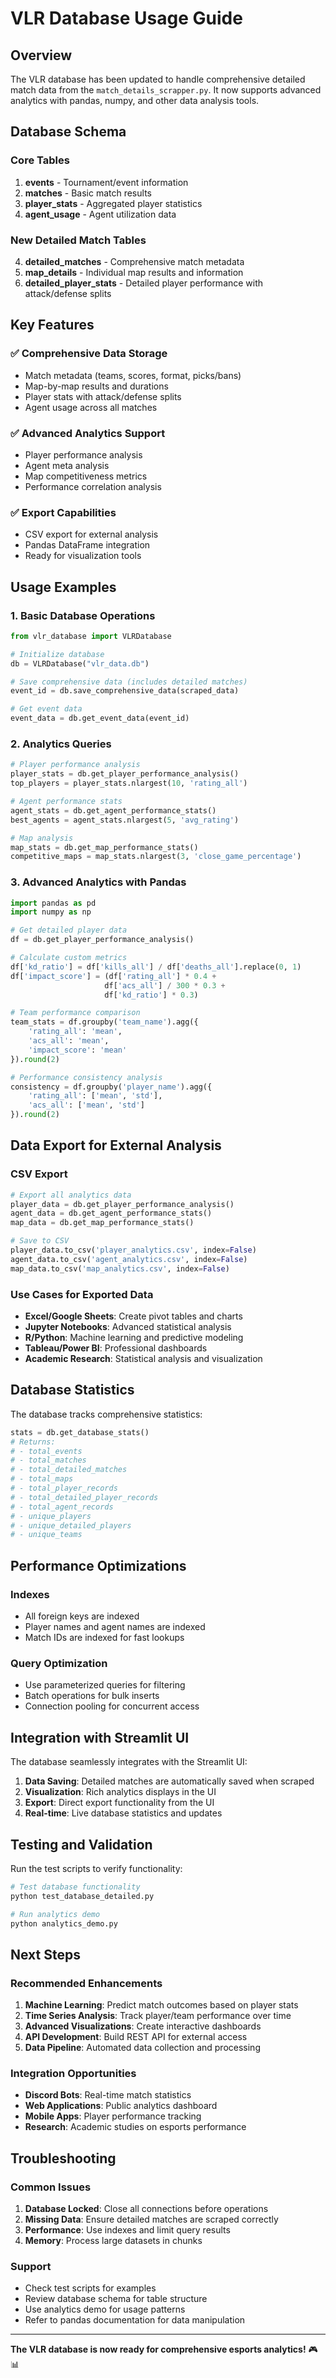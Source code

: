 # VLR Database Usage Guide

## Overview

The VLR database has been updated to handle comprehensive detailed match data from the `match_details_scrapper.py`. It now supports advanced analytics with pandas, numpy, and other data analysis tools.

## Database Schema

### Core Tables

1. **events** - Tournament/event information
2. **matches** - Basic match results
3. **player_stats** - Aggregated player statistics
4. **agent_usage** - Agent utilization data

### New Detailed Match Tables

4. **detailed_matches** - Comprehensive match metadata
5. **map_details** - Individual map results and information
6. **detailed_player_stats** - Detailed player performance with attack/defense splits

## Key Features

### ✅ Comprehensive Data Storage
- Match metadata (teams, scores, format, picks/bans)
- Map-by-map results and durations
- Player stats with attack/defense splits
- Agent usage across all matches

### ✅ Advanced Analytics Support
- Player performance analysis
- Agent meta analysis
- Map competitiveness metrics
- Performance correlation analysis

### ✅ Export Capabilities
- CSV export for external analysis
- Pandas DataFrame integration
- Ready for visualization tools

## Usage Examples

### 1. Basic Database Operations

```python
from vlr_database import VLRDatabase

# Initialize database
db = VLRDatabase("vlr_data.db")

# Save comprehensive data (includes detailed matches)
event_id = db.save_comprehensive_data(scraped_data)

# Get event data
event_data = db.get_event_data(event_id)
```

### 2. Analytics Queries

```python
# Player performance analysis
player_stats = db.get_player_performance_analysis()
top_players = player_stats.nlargest(10, 'rating_all')

# Agent performance stats
agent_stats = db.get_agent_performance_stats()
best_agents = agent_stats.nlargest(5, 'avg_rating')

# Map analysis
map_stats = db.get_map_performance_stats()
competitive_maps = map_stats.nlargest(3, 'close_game_percentage')
```

### 3. Advanced Analytics with Pandas

```python
import pandas as pd
import numpy as np

# Get detailed player data
df = db.get_player_performance_analysis()

# Calculate custom metrics
df['kd_ratio'] = df['kills_all'] / df['deaths_all'].replace(0, 1)
df['impact_score'] = (df['rating_all'] * 0.4 + 
                     df['acs_all'] / 300 * 0.3 + 
                     df['kd_ratio'] * 0.3)

# Team performance comparison
team_stats = df.groupby('team_name').agg({
    'rating_all': 'mean',
    'acs_all': 'mean',
    'impact_score': 'mean'
}).round(2)

# Performance consistency analysis
consistency = df.groupby('player_name').agg({
    'rating_all': ['mean', 'std'],
    'acs_all': ['mean', 'std']
}).round(2)
```

## Data Export for External Analysis

### CSV Export
```python
# Export all analytics data
player_data = db.get_player_performance_analysis()
agent_data = db.get_agent_performance_stats()
map_data = db.get_map_performance_stats()

# Save to CSV
player_data.to_csv('player_analytics.csv', index=False)
agent_data.to_csv('agent_analytics.csv', index=False)
map_data.to_csv('map_analytics.csv', index=False)
```

### Use Cases for Exported Data
- **Excel/Google Sheets**: Create pivot tables and charts
- **Jupyter Notebooks**: Advanced statistical analysis
- **R/Python**: Machine learning and predictive modeling
- **Tableau/Power BI**: Professional dashboards
- **Academic Research**: Statistical analysis and visualization

## Database Statistics

The database tracks comprehensive statistics:

```python
stats = db.get_database_stats()
# Returns:
# - total_events
# - total_matches
# - total_detailed_matches
# - total_maps
# - total_player_records
# - total_detailed_player_records
# - total_agent_records
# - unique_players
# - unique_detailed_players
# - unique_teams
```

## Performance Optimizations

### Indexes
- All foreign keys are indexed
- Player names and agent names are indexed
- Match IDs are indexed for fast lookups

### Query Optimization
- Use parameterized queries for filtering
- Batch operations for bulk inserts
- Connection pooling for concurrent access

## Integration with Streamlit UI

The database seamlessly integrates with the Streamlit UI:

1. **Data Saving**: Detailed matches are automatically saved when scraped
2. **Visualization**: Rich analytics displays in the UI
3. **Export**: Direct export functionality from the UI
4. **Real-time**: Live database statistics and updates

## Testing and Validation

Run the test scripts to verify functionality:

```bash
# Test database functionality
python test_database_detailed.py

# Run analytics demo
python analytics_demo.py
```

## Next Steps

### Recommended Enhancements
1. **Machine Learning**: Predict match outcomes based on player stats
2. **Time Series Analysis**: Track player/team performance over time
3. **Advanced Visualizations**: Create interactive dashboards
4. **API Development**: Build REST API for external access
5. **Data Pipeline**: Automated data collection and processing

### Integration Opportunities
- **Discord Bots**: Real-time match statistics
- **Web Applications**: Public analytics dashboard
- **Mobile Apps**: Player performance tracking
- **Research**: Academic studies on esports performance

## Troubleshooting

### Common Issues
1. **Database Locked**: Close all connections before operations
2. **Missing Data**: Ensure detailed matches are scraped correctly
3. **Performance**: Use indexes and limit query results
4. **Memory**: Process large datasets in chunks

### Support
- Check test scripts for examples
- Review database schema for table structure
- Use analytics demo for usage patterns
- Refer to pandas documentation for data manipulation

---

**The VLR database is now ready for comprehensive esports analytics!** 🎮📊
